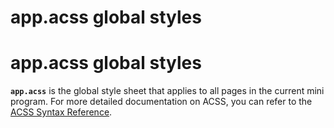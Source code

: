 # app.acss global styles

# **app.acss global styles**

**`app.acss`** is the global style sheet that applies to all pages in the current mini program. For more detailed documentation on ACSS, you can refer to the [ACSS Syntax Reference](https://opendocs.alipay.com/mini/framework/acss).